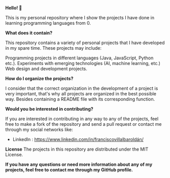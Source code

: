 **Hello! 👋**

This is my personal repository where I show the projects I have done in learning programming languages from 0.

**What does it contain?**

This repository contains a variety of personal projects that I have developed in my spare time. These projects may include:

Programming projects in different languages (Java, JavaScript, Python etc.).
Experiments with emerging technologies (AI, machine learning, etc.)
Web design and development projects.

**How do I organize the projects?**

I consider that the correct organization in the development of a project is very important, that's why all projects are organized in the best possible way. 
Besides containing a README file with its corresponding function.

**Would you be interested in contributing?**

If you are interested in contributing in any way to any of the projects, feel free to make a fork of the repository and send a pull request or contact me through my social networks like:
- LinkedIn : https://www.linkedin.com/in/franciscovillalbaroldán/

**License**
The projects in this repository are distributed under the MIT License.

**If you have any questions or need more information about any of my projects, feel free to contact me through my GitHub profile.**
